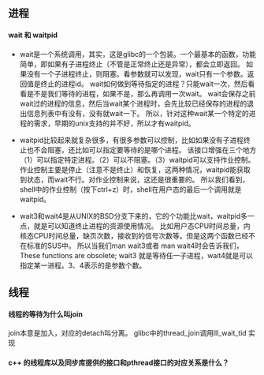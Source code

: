 ## 进程

#### wait 和 waitpid

* wait是一个系统调用，其实，这是glibc的一个包装。一个最基本的函数，功能简单，即如果有子进程终止（不管是正常终止还是异常），都会立即返回。
如果没有一个子进程终止，则阻塞。看参数就可以发现，wait只有一个参数。返回值是终止的进程id。
wait如何做到等待指定的进程？只能wait一次，然后看看是不是我们等待的进程，如果不是，那么再调用一次wait。
wait会保存之前wait过的进程的信息，然后当wait某个进程时，会先比较已经保存的进程的退出信息列表中有没有，没有就wait一下。
所以，针对这种wait某一个特定的进程的需求，早期的unix支持的并不好，所以才有waitpid。

* waitpid比较起来就复杂很多，有很多参数可以控制，比如如果没有子进程终止也不会阻塞，还比如可以指定要等待的是哪个进程。
该接口增强在三个地方（1）可以指定特定进程。（2）可以不阻塞。（3）waitpid可以支持作业控制。
作业控制主要是停止（注意不是终止）和恢复，这两种情况，waitpid能获取到状态，而wait不行。对作业控制来说，这还是很重要的。
所以我们看到，shell中的作业控制（按下ctrl+z）时，shell在用户态的最后一个调用就是waitpid。


* wait3和wait4是从UNIX的BSD分支下来的，它的个功能比wait，waitpid多一点，就是可以知道终止进程的资源使用情况。
比如用户态CPU时间总量，内核态CPU时间总量，缺页次数，接收到的信号次数等。但是这两个函数已经不在标准的SUS中。 
所以当我们man wait3或者 man wait4时会告诉我们，These functions are obsolete; 
wait3 就是等待任一子进程，wait4就是可以指定某一进程。3、4表示的是参数个数。


## 线程

#### 线程的等待为什么叫join

join本意是加入，对应的detach叫分离。
glibc中的thread_join调用lll_wait_tid 实现

#### c++ 的线程库以及同步库提供的接口和pthread接口的对应关系是什么？
